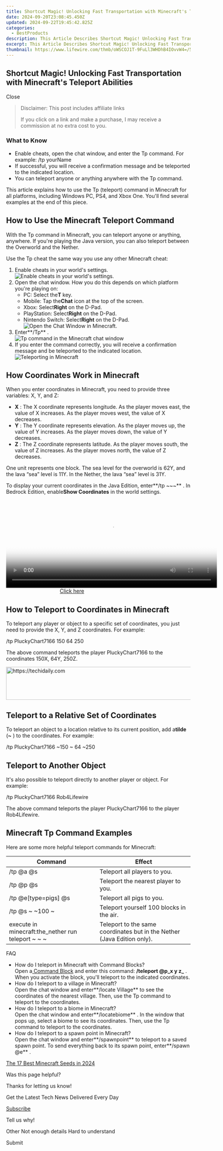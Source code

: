 ```yaml
---
title: Shortcut Magic! Unlocking Fast Transportation with Minecraft's Teleport Abilities
date: 2024-09-20T23:08:45.450Z
updated: 2024-09-22T19:45:42.825Z
categories:
  - BestProducts
description: This Article Describes Shortcut Magic! Unlocking Fast Transportation with Minecraft's Teleport Abilities
excerpt: This Article Describes Shortcut Magic! Unlocking Fast Transportation with Minecraft's Teleport Abilities
thumbnail: https://www.lifewire.com/thmb/oWSCOJ1T-9FuLl3WHDhB4IOvvW4=/540x405/filters:no_upscale():max_bytes(150000):strip_icc():format(webp)/005_how-to-use-the-tp-teleport-command-in-minecraft-5080340-d63bdae122ab481fae42aea6f5a8e900.jpg
---
```


## Shortcut Magic! Unlocking Fast Transportation with Minecraft's Teleport Abilities

Close 

>  Disclaimer: This post includes affiliate links
>
>  If you click on a link and make a purchase, I may receive a commission at no extra cost to you.
>

###  What to Know

* Enable cheats, open the chat window, and enter the Tp command. For example: /tp yourName
* If successful, you will receive a confirmation message and be teleported to the indicated location.
* You can teleport anyone or anything anywhere with the Tp command.

 This article explains how to use the Tp (teleport) command in Minecraft for all platforms, including Windows PC, PS4, and Xbox One. You'll find several examples at the end of this piece.

##  How to Use the Minecraft Teleport Command

 With the Tp command in Minecraft, you can teleport anyone or anything, anywhere. If you're playing the Java version, you can also teleport between the Overworld and the Nether.

 Use the Tp cheat the same way you use any other Minecraft cheat:

1. Enable cheats in your world's settings.  
![Enable cheats in your world's settings.](https://www.lifewire.com/thmb/g6q_GOlIWFXrWISiWtNHMn9pH0s=/1500x0/filters:no_upscale():max_bytes(150000):strip_icc():format(webp)/001_how-to-use-the-tp-teleport-command-in-minecraft-5080340-e79aed2eae244805b5fe5c4268094583.jpg)
2. Open the chat window. How you do this depends on which platform you're playing on:  
   * PC: Select the**T** key.  
   * Mobile: Tap the**Chat** icon at the top of the screen.  
   * Xbox: Select**Right** on the D-Pad.  
   * PlayStation: Select**Right** on the D-Pad.  
   * Nintendo Switch: Select**Right** on the D-Pad.  
![Open the Chat Window in Minecraft.](https://www.lifewire.com/thmb/GE0FiCmzXEc-dxIO6msNkpOgDFA=/1500x0/filters:no_upscale():max_bytes(150000):strip_icc():format(webp)/002_how-to-use-the-tp-teleport-command-in-minecraft-5080340-09cc75d1f7074e348afbdcd19956cc5f.jpg)
3. Enter**/Tp** .  
![Tp command in the Minecraft chat window](https://www.lifewire.com/thmb/7r_2o7b0DW2LZkU3eGbon_8WxMs=/1500x0/filters:no_upscale():max_bytes(150000):strip_icc():format(webp)/003_how-to-use-the-tp-teleport-command-in-minecraft-5080340-da1e8ae559a046da9735b5e74a67febf.jpg)
4. If you enter the command correctly, you will receive a confirmation message and be teleported to the indicated location.  
![Teleporting in Minecraft](https://www.lifewire.com/thmb/sOXQgwitoOZ9-v8aLmbj5873SPQ=/1500x0/filters:no_upscale():max_bytes(150000):strip_icc():format(webp)/004_how-to-use-the-tp-teleport-command-in-minecraft-5080340-f6692e31244b48218c654a19ad3b8cbe.jpg)

##  How Coordinates Work in Minecraft

 When you enter coordinates in Minecraft, you need to provide three variables: X, Y, and Z:

* **X** : The X coordinate represents longitude. As the player moves east, the value of X increases. As the player moves west, the value of X decreases.
* **Y** : The Y coordinate represents elevation. As the player moves up, the value of Y increases. As the player moves down, the value of Y decreases.
* **Z** : The Z coordinate represents latitude. As the player moves south, the value of Z increases. As the player moves north, the value of Z decreases.

 One unit represents one block. The sea level for the overworld is 62Y, and the lava “sea” level is 11Y. In the Nether, the lava “sea” level is 31Y.

 To display your current coordinates in the Java Edition, enter**/tp \~\~\~** . In Bedrock Edition, enable**Show Coordinates** in the world settings.

<!-- affiliate ads begin -->
<span id="1983553">
					<video width="576" height="240" style="cursor:pointer"
           poster="//a.impactradius-go.com/display-clicktoplayimage/1983553.png"
           onclick="if(!this.playClicked){this.play();this.setAttribute('controls',true);this.playClicked=true;}">
	   <source src="//a.impactradius-go.com/display-ad/22993-1983553">
	   <img src="//a.impactradius-go.com/display-clicktoplayimage/1983553.png" style="border: none; height: 100%; width: 100%; object-fit: contain">
	</video>
	<div style="width:360px;text-align:center"><a href="javascript:window.open(decodeURIComponent('https%3A%2F%2Fhomestyler.sjv.io%2Fc%2F5597632%2F1983553%2F22993'), '_blank');void(0);">Click here</a></div>
</span>
<img height="0" width="0" src="https://imp.pxf.io/i/5597632/1983553/22993" style="position:absolute;visibility:hidden;" border="0" />
<!-- affiliate ads end -->

##  How to Teleport to Coordinates in Minecraft

 To teleport any player or object to a specific set of coordinates, you just need to provide the X, Y, and Z coordinates. For example:

 /tp PluckyChart7166 150 64 250

 The above command teleports the player PluckyChart7166 to the coordinates 150X, 64Y, 250Z.

<!-- affiliate ads begin -->
<a href="https://appsumo.8odi.net/c/5597632/2105867/7443" target="_top" id="2105867">
  <img src="//a.impactradius-go.com/display-ad/7443-2105867" border="0" alt="https://techidaily.com" width="728" height="90"/>
</a>
<img height="0" width="0" src="https://appsumo.8odi.net/i/5597632/2105867/7443" style="position:absolute;visibility:hidden;" border="0" />
<!-- affiliate ads end -->

##  Teleport to a Relative Set of Coordinates

 To teleport an object to a location relative to its current position, add a**tilde** (**\~** ) to the coordinates. For example:

 /tp PluckyChart7166 ~150 ~ 64 ~250

##  Teleport to Another Object

 It's also possible to teleport directly to another player or object. For example:

 /tp PluckyChart7166 Rob4Lifewire

 The above command teleports the player PluckyChart7166 to the player Rob4Lifewire.

##  Minecraft Tp Command Examples

 Here are some more helpful teleport commands for Minecraft:

| Command                                                | Effect                                                                  |
| ------------------------------------------------------ | ----------------------------------------------------------------------- |
| /tp @a @s                                              | Teleport all players to you.                                            |
| /tp @p @s                                              | Teleport the nearest player to you.                                     |
| /tp @e\[type=pigs\] @s                                 | Teleport all pigs to you.                                               |
| /tp @s \~ \~100 \~                                     | Teleport yourself 100 blocks in the air.                                |
| execute in minecraft:the\_nether run teleport \~ \~ \~ | Teleport to the same coordinates but in the Nether (Java Edition only). |

 FAQ

* How do I teleport in Minecraft with Command Blocks?  
 Open a[ Command Block](https://www.lifewire.com/how-to-get-a-command-block-minecraft-4588957) and enter this command: **/teleport @p_x y z_**  . When you activate the block, you'll teleport to the indicated coordinates.
* How do I teleport to a village in Minecraft?  
 Open the chat window and enter**/locate Village** to see the coordinates of the nearest village. Then, use the Tp command to teleport to the coordinates.
* How do I teleport to a biome in Minecraft?  
 Open the chat window and enter**/locatebiome** . In the window that pops up, select a biome to see its coordinates. Then, use the Tp command to teleport to the coordinates.
* How do I teleport to a spawn point in Minecraft?  
 Open the chat window and enter**/spawnpoint** to teleport to a saved spawn point. To send everything back to its spawn point, enter**/spawn @e** .

[ The 17 Best Minecraft Seeds in 2024 ](https://www.lifewire.com/best-minecraft-seeds-6560731) 

Was this page helpful?

Thanks for letting us know!

 Get the Latest Tech News Delivered Every Day

[ Subscribe ](https://www.lifewire.com/#) 

Tell us why!

 Other  Not enough details  Hard to understand 

 Submit 

<ins class="adsbygoogle"
     style="display:block"
     data-ad-format="autorelaxed"
     data-ad-client="ca-pub-7571918770474297"
     data-ad-slot="1223367746"></ins>

<ins class="adsbygoogle"
     style="display:block"
     data-ad-client="ca-pub-7571918770474297"
     data-ad-slot="8358498916"
     data-ad-format="auto"
     data-full-width-responsive="true"></ins>



